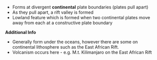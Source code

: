 - Forms at divergent **continental** plate boundaries (plates pull apart)
- As they pull apart, a rift valley is formed
- Lowland feature which is formed when two continental plates move away from each at a constructive plate boundary

**Additional Info**
- Generally form under the oceans, however there are some on continental lithosphere such as the East African Rift.
- Volcanism occurs here - e.g. M.t. Kilimanjaro on the East African Rift
